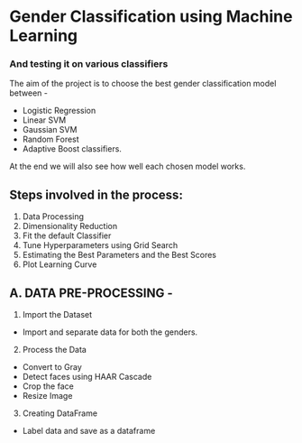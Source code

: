 # Gender Classification using Machine Learning
### And testing it on various classifiers

The aim of the project is to choose the best gender classification model between -
* Logistic Regression
* Linear SVM
* Gaussian SVM
* Random Forest 
* Adaptive Boost classifiers. 

At the end we will also see how well each chosen model works.

## Steps involved in the process:
1. Data Processing
2. Dimensionality Reduction
3. Fit the default Classifier
4. Tune Hyperparameters using Grid Search
5. Estimating the Best Parameters and the Best Scores
6. Plot Learning Curve

## A. DATA PRE-PROCESSING -
1. Import the Dataset
  * Import and separate data for both the genders.
2. Process the Data
  * Convert to Gray
  * Detect faces using HAAR Cascade
  * Crop the face
  * Resize Image
3. Creating DataFrame 
  * Label data and save as a dataframe


